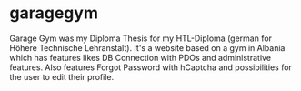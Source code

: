 # garagegym
Garage Gym was my Diploma Thesis for my HTL-Diploma (german for Höhere Technische Lehranstalt). It's a website based on a gym in Albania which has features likes DB Connection with PDOs and administrative features. Also features Forgot Password with hCaptcha and possibilities for the user to edit their profile.
